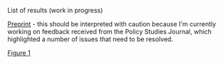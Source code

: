 List of results (work in progress)

[Preprint](https://github.com/gk-arthur/congress_hearings/blob/main/results/Reactive%20attention%20during%20COVID-19.pdf) - this should be interpreted with caution because I'm currently working on feedback received from the Policy Studies Journal, which highlighted a number of issues that need to be resolved.

[Figure 1](https://github.com/gk-arthur/congress_hearings/blob/main/results/react_month.jpg)
